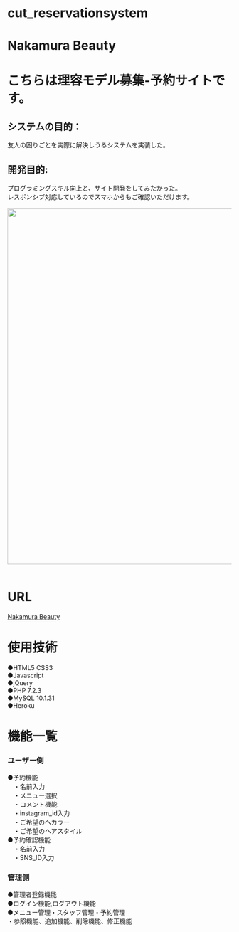 # cut_reservationsystem
# Nakamura Beauty
<h1>こちらは理容モデル募集-予約サイトです。</h1>
<h2>システムの目的：</h2>友人の困りごとを実際に解決しうるシステムを実装した。<br>
<h2>開発目的:</h2>プログラミングスキル向上と、サイト開発をしてみたかった。<br>
レスポンシブ対応しているのでスマホからもご確認いただけます。<br><br>
<img src="file:///C:/Users/G020C1127/Downloads/Screenshot_20210510-112937_Samsung%20Internet.jpg" width="800" height="800"><br><br>

# URL
[Nakamura Beauty](https://cut-beauty.herokuapp.com/yoyaku.php)<br>

# 使用技術
●HTML5 CSS3<br>
●Javascript<br>
●jQuery<br>
●PHP 7.2.3<br>
●MySQL 10.1.31<br>
●Heroku<br>

# 機能一覧
### ユーザー側
●予約機能<br>
　・名前入力<br>
　・メニュー選択<br>
　・コメント機能<br>
　・instagram_id入力<br>
　・ご希望のへカラー<br>
　・ご希望のヘアスタイル<br>
●予約確認機能<br>
　・名前入力<br>
　・SNS_ID入力<br>
### 管理側
●管理者登録機能<br>
●ログイン機能,ログアウト機能<br>
●メニュー管理・スタッフ管理・予約管理<br>
  ・参照機能、追加機能、削除機能、修正機能<br>
